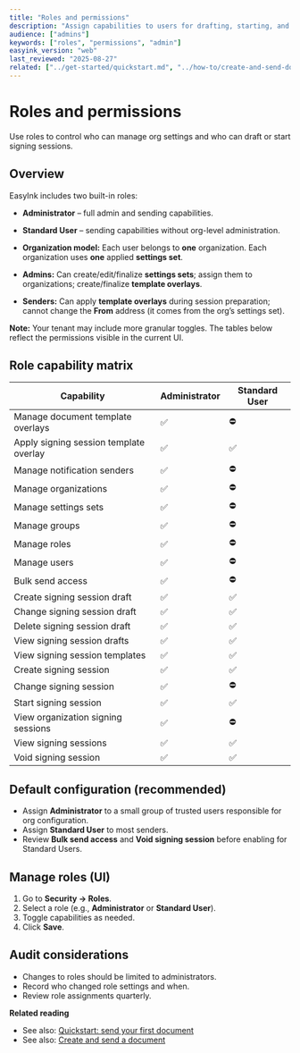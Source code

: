 ```yaml
---
title: "Roles and permissions"
description: "Assign capabilities to users for drafting, starting, and administering signing sessions."
audience: ["admins"]
keywords: ["roles", "permissions", "admin"]
easyink_version: "web"
last_reviewed: "2025-08-27"
related: ["../get-started/quickstart.md", "../how-to/create-and-send-document.md"]
---
```


# Roles and permissions

Use roles to control who can manage org settings and who can draft or start signing sessions.

## Overview
EasyInk includes two built-in roles:
- **Administrator** – full admin and sending capabilities.
- **Standard User** – sending capabilities without org-level administration.

- **Organization model:** Each user belongs to **one** organization. Each organization uses **one** applied **settings set**.
- **Admins:** Can create/edit/finalize **settings sets**; assign them to organizations; create/finalize **template overlays**.
- **Senders:** Can apply **template overlays** during session preparation; cannot change the **From** address (it comes from the org’s settings set).


**Note:** Your tenant may include more granular toggles. The tables below reflect the permissions visible in the current UI.

## Role capability matrix

| Capability | Administrator | Standard User |
|---|---|---|
| Manage document template overlays | ✅ | ⛔ |
| Apply signing session template overlay | ✅ | ✅ |
| Manage notification senders | ✅ | ⛔ |
| Manage organizations | ✅ | ⛔ |
| Manage settings sets | ✅ | ⛔ |
| Manage groups | ✅ | ⛔ |
| Manage roles | ✅ | ⛔ |
| Manage users | ✅ | ⛔ |
| Bulk send access | ✅ | ⛔ |
| Create signing session draft | ✅ | ✅ |
| Change signing session draft | ✅ | ✅ |
| Delete signing session draft | ✅ | ✅ |
| View signing session drafts | ✅ | ✅ |
| View signing session templates | ✅ | ✅ |
| Create signing session | ✅ | ✅ |
| Change signing session | ✅ | ⛔ |
| Start signing session | ✅ | ✅ |
| View organization signing sessions | ✅ | ⛔ |
| View signing sessions | ✅ | ✅ |
| Void signing session | ✅ | ✅ |


## Default configuration (recommended)
- Assign **Administrator** to a small group of trusted users responsible for org configuration.
- Assign **Standard User** to most senders.
- Review **Bulk send access** and **Void signing session** before enabling for Standard Users.

## Manage roles (UI)
1. Go to **Security → Roles**.
2. Select a role (e.g., **Administrator** or **Standard User**).
3. Toggle capabilities as needed.
4. Click **Save**.

## Audit considerations
- Changes to roles should be limited to administrators.
- Record who changed role settings and when.
- Review role assignments quarterly.

**Related reading**
- See also: [Quickstart: send your first document](../get-started/quickstart.md)  
- See also: [Create and send a document](../how-to/create-and-send-document.md)
